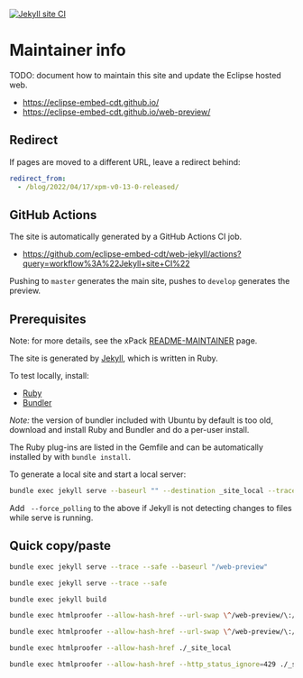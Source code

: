 [![Jekyll site CI](https://github.com/eclipse-embed-cdt/web-jekyll/workflows/Jekyll%20site%20CI/badge.svg)](https://github.com/eclipse-embed-cdt/web-jekyll/actions?query=workflow%3A%22Jekyll+site+CI%22)

# Maintainer info

TODO: document how to maintain this site and update the Eclipse hosted web.

- https://eclipse-embed-cdt.github.io/
- https://eclipse-embed-cdt.github.io/web-preview/

## Redirect

If pages are moved to a different URL, leave a redirect behind:

```yml
redirect_from:
  - /blog/2022/04/17/xpm-v0-13-0-released/
```

## GitHub Actions

The site is automatically generated by a GitHub Actions CI job.

- https://github.com/eclipse-embed-cdt/web-jekyll/actions?query=workflow%3A%22Jekyll+site+CI%22

Pushing to `master`
generates the main site, pushes to `develop` generates the preview.

## Prerequisites

Note: for more details, see the xPack
[README-MAINTAINER](https://github.com/xpack/web-jekyll/blob/develop/README-MAINTAINER.md)
page.

The site is generated by [Jekyll](https://jekyllrb.com), which is written in
Ruby.

To test locally, install:

- [Ruby](https://www.ruby-lang.org/en/)
- [Bundler](https://bundler.io)

*Note:* the version of bundler included with Ubuntu by default is too old, download and install Ruby and Bundler and do a per-user install.

The Ruby plug-ins are listed in the Gemfile and can be automatically installed
by with `bundle install`.

To generate a local site and start a local server:

```sh
bundle exec jekyll serve --baseurl "" --destination _site_local --trace --draft
```

Add ` --force_polling` to the above if Jekyll is not detecting changes to files while serve is running.

## Quick copy/paste

```sh
bundle exec jekyll serve --trace --safe --baseurl "/web-preview"

bundle exec jekyll serve --trace --safe

bundle exec jekyll build

bundle exec htmlproofer --allow-hash-href --url-swap \^/web-preview/\:/ ./_site_local

bundle exec htmlproofer --allow-hash-href --url-swap \^/web-preview/\:/ --url-ignore /github.com/xpack/xpack.github.io/blob/master/ ./_site_local

bundle exec htmlproofer --allow-hash-href ./_site_local

bundle exec htmlproofer --allow-hash-href --http_status_ignore=429 ./_site_local
```
